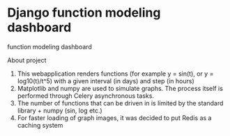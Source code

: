 # Django function modeling dashboard

function modeling dashboard


About project
   
   
   1. This webapplication renders functions (for example  y = sin(t), or y = log10(t)/t^5) with a given interval (in days) and step (in hours)
   2. Matplotlib and numpy are used to simulate graphs. The process itself is performed through Celery asynchronous tasks.
   3. The number of functions that can be driven in is limited by the standard library + numpy (sin, log etc.)
   4. For faster loading of graph images, it was decided to put Redis as a caching system


